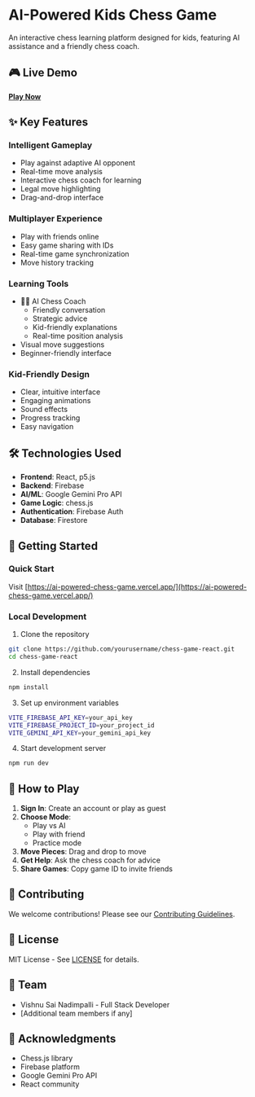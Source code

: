 # AI-Powered Kids Chess Game

An interactive chess learning platform designed for kids, featuring AI assistance and a friendly chess coach.

## 🎮 Live Demo
**[Play Now](https://ai-powered-chess-game.vercel.app/)**

## ✨ Key Features

### Intelligent Gameplay
- Play against adaptive AI opponent
- Real-time move analysis
- Interactive chess coach for learning
- Legal move highlighting
- Drag-and-drop interface

### Multiplayer Experience
- Play with friends online
- Easy game sharing with IDs
- Real-time game synchronization
- Move history tracking

### Learning Tools
- 🧙‍♂️ AI Chess Coach
  - Friendly conversation
  - Strategic advice
  - Kid-friendly explanations
  - Real-time position analysis
- Visual move suggestions
- Beginner-friendly interface

### Kid-Friendly Design
- Clear, intuitive interface
- Engaging animations
- Sound effects
- Progress tracking
- Easy navigation

## 🛠️ Technologies Used
- **Frontend**: React, p5.js
- **Backend**: Firebase
- **AI/ML**: Google Gemini Pro API
- **Game Logic**: chess.js
- **Authentication**: Firebase Auth
- **Database**: Firestore

## 🚀 Getting Started

### Quick Start
Visit [https://ai-powered-chess-game.vercel.app/](https://ai-powered-chess-game.vercel.app/)

### Local Development
1. Clone the repository
```bash
git clone https://github.com/yourusername/chess-game-react.git
cd chess-game-react
```

2. Install dependencies
```bash
npm install
```

3. Set up environment variables
```bash
VITE_FIREBASE_API_KEY=your_api_key
VITE_FIREBASE_PROJECT_ID=your_project_id
VITE_GEMINI_API_KEY=your_gemini_api_key
```

4. Start development server
```bash
npm run dev
```

## 📖 How to Play
1. **Sign In**: Create an account or play as guest
2. **Choose Mode**: 
   - Play vs AI
   - Play with friend
   - Practice mode
3. **Move Pieces**: Drag and drop to move
4. **Get Help**: Ask the chess coach for advice
5. **Share Games**: Copy game ID to invite friends

## 🤝 Contributing
We welcome contributions! Please see our [Contributing Guidelines](CONTRIBUTING.md).

## 📄 License
MIT License - See [LICENSE](LICENSE) for details.

## 👥 Team
- Vishnu Sai Nadimpalli - Full Stack Developer
- [Additional team members if any]

## 🙏 Acknowledgments
- Chess.js library
- Firebase platform
- Google Gemini Pro API
- React community
